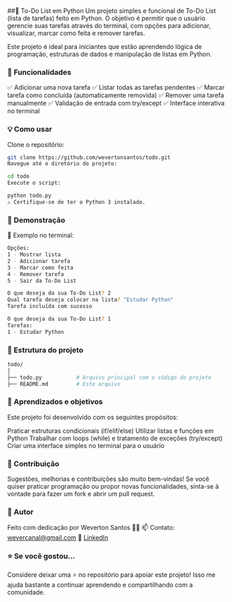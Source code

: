 ##📝 To-Do List em Python
Um projeto simples e funcional de To-Do List (lista de tarefas) feito em Python. O objetivo é permitir que o usuário gerencie suas tarefas através do terminal, com opções para adicionar, visualizar, marcar como feita e remover tarefas.

Este projeto é ideal para iniciantes que estão aprendendo lógica de programação, estruturas de dados e manipulação de listas em Python.

### 🚀 Funcionalidades
✅ Adicionar uma nova tarefa
✅ Listar todas as tarefas pendentes
✅ Marcar tarefa como concluída (automaticamente removida)
✅ Remover uma tarefa manualmente
✅ Validação de entrada com try/except
✅ Interface interativa no terminal

### 💡 Como usar
Clone o repositório:

```bash
git clone https://github.com/wevertonsantos/todo.git
Navegue até o diretório do projeto:
```

```bash
cd todo
Execute o script:
```

```bash
python todo.py
⚠️ Certifique-se de ter o Python 3 instalado.
```

### 🎥 Demonstração
📸 Exemplo no terminal:

```bash
Opções: 
1 - Mostrar lista 
2 - Adicionar tarefa 
3 - Marcar como feita 
4 - Remover tarefa 
5 - Sair da To-Do List

O que deseja da sua To-Do List? 2
Qual tarefa deseja colocar na lista? "Estudar Python"
Tarefa incluída com sucesso

O que deseja da sua To-Do List? 1
Tarefas:
1 - Estudar Python
```

### 📁 Estrutura do projeto
```bash
todo/
│
├── todo.py           # Arquivo principal com o código do projeto
├── README.md         # Este arquivo
```

### 🎯 Aprendizados e objetivos
Este projeto foi desenvolvido com os seguintes propósitos:

Praticar estruturas condicionais (if/elif/else)
Utilizar listas e funções em Python
Trabalhar com loops (while) e tratamento de exceções (try/except)
Criar uma interface simples no terminal para o usuário

### 💬 Contribuição
Sugestões, melhorias e contribuições são muito bem-vindas!
Se você quiser praticar programação ou propor novas funcionalidades, sinta-se à vontade para fazer um fork e abrir um pull request.

### 🧠 Autor
Feito com dedicação por Weverton Santos 🧑‍💻
📫 Contato: wevercanal@gmail.com
🔗 [LinkedIn](https://linkedin.com/in/wevertonsantoss)

### ⭐ Se você gostou...
Considere deixar uma ⭐ no repositório para apoiar este projeto! Isso me ajuda bastante a continuar aprendendo e compartilhando com a comunidade.